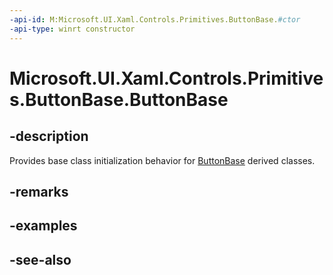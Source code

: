 ```yaml
---
-api-id: M:Microsoft.UI.Xaml.Controls.Primitives.ButtonBase.#ctor
-api-type: winrt constructor
---
```


<!-- Method syntax
protected ButtonBase()
-->

# Microsoft.UI.Xaml.Controls.Primitives.ButtonBase.ButtonBase

## -description
Provides base class initialization behavior for [ButtonBase](buttonbase.md) derived classes.

## -remarks

## -examples

## -see-also

